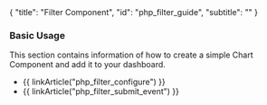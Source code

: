 <meta>
{
	"title": "Filter Component",
	"id": "php_filter_guide",
	"subtitle": ""
}
</meta>

### Basic Usage

This section contains information of how to create a simple Chart Component and add it to your dashboard.

* {{ linkArticle("php_filter_configure") }}
* {{ linkArticle("php_filter_submit_event") }}
